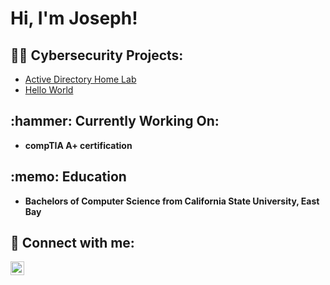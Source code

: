 <h1>Hi, I'm Joseph! <br/>

<h2>👨‍💻 Cybersecurity Projects:</h2>

  - [Active Directory Home Lab](https://github.com/joseph-k-mcdonald/ActiveDirectoryHomeLab)
  - [Hello World](https://github.com/joseph-k-mcdonald/anotherdirectory)

<h2>:hammer: Currently Working On:</h2>

- <b>compTIA A+ certification</b>

<h2>:memo: Education</h2>

- <b>Bachelors of Computer Science from California State University, East Bay</b>

<h2> 🤳 Connect with me:</h2>

[<img align="left" alt="JosephMcDonald | LinkedIn" width="22px" src="https://cdn.jsdelivr.net/npm/simple-icons@v3/icons/linkedin.svg" />][linkedin]

[linkedin]: https://www.linkedin.com/in/joseph-mcdonald-85b51b360

<!--
**joshmadakor1/joshmadakor1** is a ✨ _special_ ✨ repository because its `README.md` (this file) appears on your GitHub profile.

Here are some ideas to get you started:

- 🔭 I’m currently working on ...
- 🌱 I’m currently learning ...
- 👯 I’m looking to collaborate on ...
- 🤔 I’m looking for help with ...
- 💬 Ask me about ...
- 📫 How to reach me: ...
- 😄 Pronouns: ...
- ⚡ Fun fact: ...
-->

